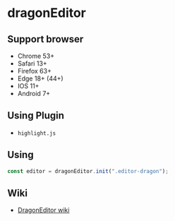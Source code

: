 # dragonEditor

## Support browser
- Chrome 53+
- Safari 13+
- Firefox 63+
- Edge 18+ (44+)
- IOS 11+
- Android 7+

## Using Plugin
- `highlight.js`

## Using
```js
const editor = dragonEditor.init(".editor-dragon");
```

## Wiki
- [DragonEditor wiki](https://github.com/lovefields/dragonEditor/wiki)
